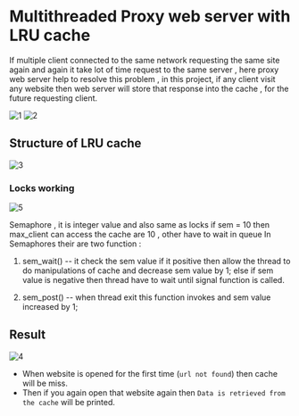 <h1>Multithreaded Proxy web server with LRU cache</h1>
If multiple client connected to the same network requesting the same site again and again it take lot of time request to the same server , here proxy web server help to resolve this problem ,
in this project, if any client visit any website then web server will store that response into the cache , for the future requesting client.


![1](https://github.com/user-attachments/assets/56e2474a-d81d-42cd-a4b2-5673f4da14f5)
![2](https://github.com/user-attachments/assets/46b60cc2-f8c1-48a7-9e75-8c2a8e4c7b07)
## Structure of LRU cache
![3](https://github.com/user-attachments/assets/fa46fc17-c46c-4a71-b1c5-5ab0092c5a56)

### Locks working 
![5](https://github.com/user-attachments/assets/b1311ca0-3c87-49d8-9121-aa77866f3db1)

Semaphore , it is integer value and also same as locks
if sem = 10 then max_client can access the cache are 10 , other have to wait in queue
In Semaphores their are two function : 
1. sem_wait() -- it check the sem value if it positive then allow the thread to do manipulations of cache and decrease sem value by 1;
else if sem value is negative then thread have to wait until signal function is called.

2. sem_post() -- when thread exit this function invokes and sem value increased by 1;

## Result
![4](https://github.com/user-attachments/assets/6fbb3e22-61de-48e5-9fed-b4f77c2e0c6d)

 - When website is opened for the first time (`url not found`) then cache will be miss.
 - Then if you again open that website again then `Data is retrieved from the cache` will be printed.
